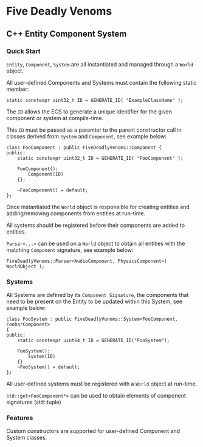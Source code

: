 # Five Deadly Venoms

## C++ Entity Component System

### Quick Start

`Entity`, `Component`, `System` are all instantiated and managed through a `World` object.

All user-defined Components and Systems must contain the following static member:

`static constexpr uint32_t ID = GENERATE_ID( "ExampleClassName" );`

The `ID` allows the ECS to generate a unique identifier for the given component or system at compile-time.

This `ID` must be passed as a paramter to the parent constructor call in classes derived from `System` and `Component`, see example below:

```
class FooComponent : public FiveDeadlyVenoms::Component {
public:
	static constexpr uint32_t ID = GENERATE_ID( "FooComponent" );

	FooComponent(): 
        Component(ID) 
    {};

	~FooComponent() = default;
};
```

Once instantiated the `World` object is responsible for creating entities and adding/removing components from entities at run-time.

All systems should be registered before their components are added to entities.

`Parser<...>` can be used on a `World` object to obtain all entities with the matching `Component` signature, see example below:

`FiveDeadlyVenoms::Parser<AudioComponent, PhysicsComponent>( WorldObject );`


### Systems

All Systems are defined by its `Component Signature`, the components that need to be present on the Entity to be updated within this System, see example below:

```
class FooSystem : public FiveDeadlyVenoms::System<FooComponent, FoobarComponent>
{
public:
	static constexpr uint64_t ID = GENERATE_ID("FooSystem");

	FooSystem(): 
        System(ID) 
    {}
	~FooSystem() = default;
};
```
All user-defined systems must be registered with a `World` object at run-time.

`std::get<FooComponent*>` can be used to obtain elements of component signatures (std::tuple)

### Features

Custom constructors are supported for user-defined Component and System classes.